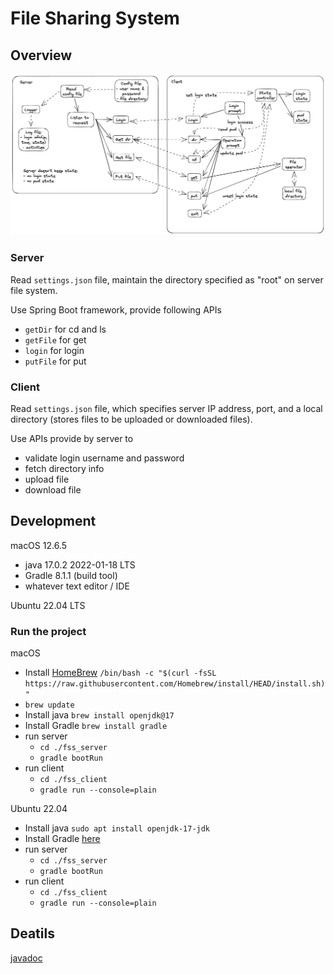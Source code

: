 # File Sharing System

## Overview

![architecture](./README.assets/architecture.png)

### Server

Read `settings.json` file,
maintain the directory specified as "root" on server file system.

Use Spring Boot framework, provide following APIs
- `getDir` for cd and ls
- `getFile` for get
- `login` for login
- `putFile` for put

### Client

Read `settings.json` file, which specifies
server IP address, port, and a local directory
(stores files to be uploaded or downloaded files).

Use APIs provide by server to
- validate login username and password
- fetch directory info
- upload file
- download file

## Development

macOS 12.6.5
- java 17.0.2 2022-01-18 LTS
- Gradle 8.1.1 (build tool)
- whatever text editor / IDE

Ubuntu 22.04 LTS

### Run the project

macOS
- Install [HomeBrew](https://brew.sh/)
    `/bin/bash -c "$(curl -fsSL https://raw.githubusercontent.com/Homebrew/install/HEAD/install.sh)"`
- `brew update`
- Install java `brew install openjdk@17`
- Install Gradle `brew install gradle`
- run server
    - `cd ./fss_server`
    - `gradle bootRun`
- run client
    - `cd ./fss_client`
    - `gradle run --console=plain`

Ubuntu 22.04
- Install java `sudo apt install openjdk-17-jdk`
- Install Gradle [here](https://gradle.org/install/)
- run server
    - `cd ./fss_server`
    - `gradle bootRun`
- run client
    - `cd ./fss_client`
    - `gradle run --console=plain`

## Deatils

[javadoc](https://fss-doc.vercel.app/)

